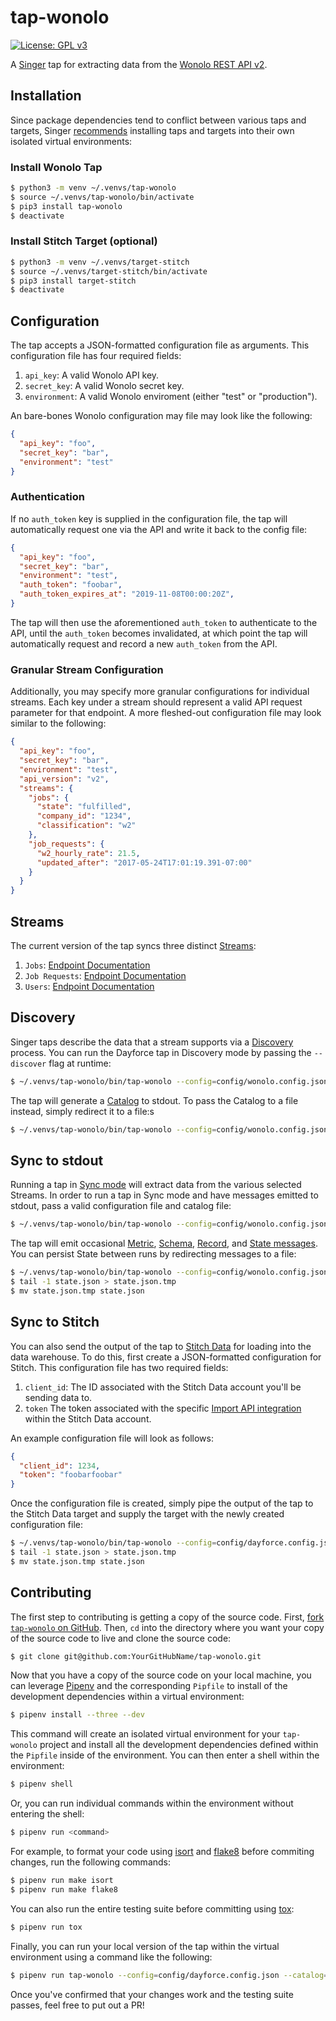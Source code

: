 # tap-wonolo
[![License: GPL v3](https://img.shields.io/badge/License-GPLv3-blue.svg)](https://www.gnu.org/licenses/gpl-3.0)

A [Singer](https://www.singer.io/) tap for extracting data from the [Wonolo REST API v2](https://wonolo.readme.io/docs/getting-started).

## Installation

Since package dependencies tend to conflict between various taps and targets, Singer [recommends](https://github.com/singer-io/getting-started/blob/master/docs/RUNNING_AND_DEVELOPING.md#running-singer-with-python) installing taps and targets into their own isolated virtual environments:

### Install Wonolo Tap

```bash
$ python3 -m venv ~/.venvs/tap-wonolo
$ source ~/.venvs/tap-wonolo/bin/activate
$ pip3 install tap-wonolo
$ deactivate
```

### Install Stitch Target (optional)

```bash
$ python3 -m venv ~/.venvs/target-stitch
$ source ~/.venvs/target-stitch/bin/activate
$ pip3 install target-stitch
$ deactivate
```

## Configuration

The tap accepts a JSON-formatted configuration file as arguments. This configuration file has four required fields:

1. `api_key`: A valid Wonolo API key.
2. `secret_key`: A valid Wonolo secret key.
3. `environment`: A valid Wonolo enviroment (either "test" or "production").

An bare-bones Wonolo configuration may file may look like the following:

```json
{
  "api_key": "foo",
  "secret_key": "bar",
  "environment": "test"
}
```

### Authentication
If no `auth_token` key is supplied in the configuration file, the tap will automatically request one via the API and write it back to the config file:

```json
{
  "api_key": "foo",
  "secret_key": "bar",
  "environment": "test",
  "auth_token": "foobar",
  "auth_token_expires_at": "2019-11-08T00:00:20Z",
}
```

The tap will then use the aforementioned `auth_token` to authenticate to the API, until the `auth_token` becomes invalidated, at which point the tap will automatically request and record a new `auth_token` from the API.

### Granular Stream Configuration

Additionally, you may specify more granular configurations for individual streams. Each key under a stream should represent a valid API request parameter for that endpoint. A more fleshed-out configuration file may look similar to the following:

```json
{
  "api_key": "foo",
  "secret_key": "bar",
  "environment": "test",
  "api_version": "v2",
  "streams": {
    "jobs": {
      "state": "fulfilled",
      "company_id": "1234",
      "classification": "w2"
    },
    "job_requests": {
      "w2_hourly_rate": 21.5,
      "updated_after": "2017-05-24T17:01:19.391-07:00"
    }
  }
}
```

## Streams

The current version of the tap syncs three distinct [Streams](https://github.com/singer-io/getting-started/blob/master/docs/SYNC_MODE.md#streams):
1. `Jobs`: [Endpoint Documentation](https://wonolo.readme.io/docs/entities-in-the-api#section-jobs)
2. `Job Requests`: [Endpoint Documentation](https://wonolo.readme.io/docs/entities-in-the-api#section-job-requests)
3. `Users`: [Endpoint Documentation](https://wonolo.readme.io/docs/entities-in-the-api#section-users)

## Discovery

Singer taps describe the data that a stream supports via a [Discovery](https://github.com/singer-io/getting-started/blob/master/docs/DISCOVERY_MODE.md#discovery-mode) process. You can run the Dayforce tap in Discovery mode by passing the `--discover` flag at runtime:

```bash
$ ~/.venvs/tap-wonolo/bin/tap-wonolo --config=config/wonolo.config.json --discover
```

The tap will generate a [Catalog](https://github.com/singer-io/getting-started/blob/master/docs/DISCOVERY_MODE.md#the-catalog) to stdout. To pass the Catalog to a file instead, simply redirect it to a file:s

```bash
$ ~/.venvs/tap-wonolo/bin/tap-wonolo --config=config/wonolo.config.json --discover > catalog.json
```

## Sync to stdout

Running a tap in [Sync mode](https://github.com/singer-io/getting-started/blob/master/docs/SYNC_MODE.md#sync-mode) will extract data from the various selected Streams. In order to run a tap in Sync mode and have messages emitted to stdout, pass a valid configuration file and catalog file:

```bash
$ ~/.venvs/tap-wonolo/bin/tap-wonolo --config=config/wonolo.config.json --catalog=catalog.json
```

The tap will emit occasional [Metric](https://github.com/singer-io/getting-started/blob/master/docs/SYNC_MODE.md#metric-messages), [Schema](https://github.com/singer-io/getting-started/blob/master/docs/SPEC.md#schema-message), [Record](https://github.com/singer-io/getting-started/blob/master/docs/SPEC.md#record-message), and [State messages](https://github.com/singer-io/getting-started/blob/master/docs/SPEC.md#state-message). You can persist State between runs by redirecting messages to a file:

```bash
$ ~/.venvs/tap-wonolo/bin/tap-wonolo --config=config/wonolo.config.json --catalog=catalog.json >> state.json
$ tail -1 state.json > state.json.tmp
$ mv state.json.tmp state.json
```

## Sync to Stitch

You can also send the output of the tap to [Stitch Data](https://www.stitchdata.com/) for loading into the data warehouse. To do this, first create a JSON-formatted configuration for Stitch. This configuration file has two required fields:
1. `client_id`: The ID associated with the Stitch Data account you'll be sending data to.
2. `token` The token associated with the specific [Import API integration](https://www.stitchdata.com/docs/integrations/import-api/) within the Stitch Data account.

An example configuration file will look as follows:

```json
{
  "client_id": 1234,
  "token": "foobarfoobar"
}
```

Once the configuration file is created, simply pipe the output of the tap to the Stitch Data target and supply the target with the newly created configuration file:

```bash
$ ~/.venvs/tap-wonolo/bin/tap-wonolo --config=config/dayforce.config.json --catalog=catalog.json --state=state.json | ~/.venvs/target-stitch/bin/target-stitch --config=config/stitch.config.json >> state.json
$ tail -1 state.json > state.json.tmp
$ mv state.json.tmp state.json
```

## Contributing

The first step to contributing is getting a copy of the source code. First, [fork `tap-wonolo` on GitHub](https://github.com/goodeggs/tap-wonolo/fork). Then, `cd` into the directory where you want your copy of the source code to live and clone the source code:

```bash
$ git clone git@github.com:YourGitHubName/tap-wonolo.git
```

Now that you have a copy of the source code on your local machine, you can leverage [Pipenv](https://docs.pipenv.org/en/latest/) and the corresponding `Pipfile` to install of the development dependencies within a virtual environment:

```bash
$ pipenv install --three --dev
```

This command will create an isolated virtual environment for your `tap-wonolo` project and install all the development dependencies defined within the `Pipfile` inside of the environment. You can then enter a shell within the environment:

```bash
$ pipenv shell
```

Or, you can run individual commands within the environment without entering the shell:

```bash
$ pipenv run <command>
```

For example, to format your code using [isort](https://github.com/timothycrosley/isort) and [flake8](http://flake8.pycqa.org/en/latest/index.html) before commiting changes, run the following commands:

```bash
$ pipenv run make isort
$ pipenv run make flake8
```

You can also run the entire testing suite before committing using [tox](https://tox.readthedocs.io/en/latest/):

```bash
$ pipenv run tox
```

Finally, you can run your local version of the tap within the virtual environment using a command like the following:

```bash
$ pipenv run tap-wonolo --config=config/dayforce.config.json --catalog=catalog.json
```

Once you've confirmed that your changes work and the testing suite passes, feel free to put out a PR!
